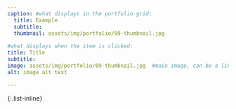 ```yaml
---
caption: #what displays in the portfolio grid:
  title: Example
  subtitle: 
  thumbnail: assets/img/portfolio/09-thumbnail.jpg
  
#what displays when the item is clicked:
title: Title
subtitle: 
image: assets/img/portfolio/09-thumbnail.jpg  #main image, can be a link or a file in assets/img/portfolio
alt: image alt text

---
```



{:.list-inline} 

